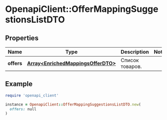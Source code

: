 # OpenapiClient::OfferMappingSuggestionsListDTO

## Properties

| Name | Type | Description | Notes |
| ---- | ---- | ----------- | ----- |
| **offers** | [**Array&lt;EnrichedMappingsOfferDTO&gt;**](EnrichedMappingsOfferDTO.md) | Список товаров. |  |

## Example

```ruby
require 'openapi_client'

instance = OpenapiClient::OfferMappingSuggestionsListDTO.new(
  offers: null
)
```

